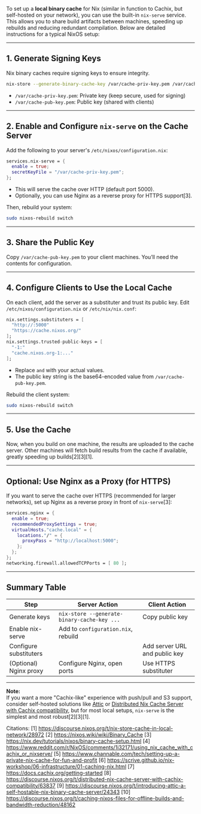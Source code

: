 To set up a **local binary cache** for Nix (similar in function to Cachix, but self-hosted on your network), you can use the built-in `nix-serve` service. This allows you to share build artifacts between machines, speeding up rebuilds and reducing redundant compilation. Below are detailed instructions for a typical NixOS setup:

---

## 1. Generate Signing Keys

Nix binary caches require signing keys to ensure integrity.

```bash
nix-store --generate-binary-cache-key /var/cache-priv-key.pem /var/cache-pub-key.pem
```
- `/var/cache-priv-key.pem`: Private key (keep secure, used for signing)
- `/var/cache-pub-key.pem`: Public key (shared with clients)

---

## 2. Enable and Configure `nix-serve` on the Cache Server

Add the following to your server's `/etc/nixos/configuration.nix`:

```nix
services.nix-serve = {
  enable = true;
  secretKeyFile = "/var/cache-priv-key.pem";
};
```

- This will serve the cache over HTTP (default port 5000).
- Optionally, you can use Nginx as a reverse proxy for HTTPS support[3].

Then, rebuild your system:

```bash
sudo nixos-rebuild switch
```

---

## 3. Share the Public Key

Copy `/var/cache-pub-key.pem` to your client machines. You’ll need the contents for configuration.

---

## 4. Configure Clients to Use the Local Cache

On each client, add the server as a substituter and trust its public key. Edit `/etc/nixos/configuration.nix` or `/etc/nix/nix.conf`:

```nix
nix.settings.substituters = [
  "http://:5000"
  "https://cache.nixos.org/"
];
nix.settings.trusted-public-keys = [
  "-1:"
  "cache.nixos.org-1:..."
];
```
- Replace `` and `` with your actual values.
- The public key string is the base64-encoded value from `/var/cache-pub-key.pem`.

Rebuild the client system:

```bash
sudo nixos-rebuild switch
```

---

## 5. Use the Cache

Now, when you build on one machine, the results are uploaded to the cache server. Other machines will fetch build results from the cache if available, greatly speeding up builds[2][3][1].

---

## Optional: Use Nginx as a Proxy (for HTTPS)

If you want to serve the cache over HTTPS (recommended for larger networks), set up Nginx as a reverse proxy in front of `nix-serve`[3]:

```nix
services.nginx = {
  enable = true;
  recommendedProxySettings = true;
  virtualHosts."cache.local" = {
    locations."/" = {
      proxyPass = "http://localhost:5000";
    };
  };
};
networking.firewall.allowedTCPPorts = [ 80 ];
```

---

## Summary Table

| Step                   | Server Action                               | Client Action                 |
| ---------------------- | ------------------------------------------- | ----------------------------- |
| Generate keys          | `nix-store --generate-binary-cache-key ...` | Copy public key               |
| Enable nix-serve       | Add to `configuration.nix`, rebuild         |                               |
| Configure substituters |                                             | Add server URL and public key |
| (Optional) Nginx proxy | Configure Nginx, open ports                 | Use HTTPS substituter         |

---

**Note:**  
If you want a more "Cachix-like" experience with push/pull and S3 support, consider self-hosted solutions like [Attic](9) or [Distributed Nix Cache Server with Cachix compatibility](8), but for most local setups, `nix-serve` is the simplest and most robust[2][3][1].

Citations:
[1] https://discourse.nixos.org/t/nix-store-cache-in-local-network/28972
[2] https://nixos.wiki/wiki/Binary_Cache
[3] https://nix.dev/tutorials/nixos/binary-cache-setup.html
[4] https://www.reddit.com/r/NixOS/comments/1i32171/using_nix_cache_with_cachix_or_nixserve/
[5] https://www.channable.com/tech/setting-up-a-private-nix-cache-for-fun-and-profit
[6] https://scrive.github.io/nix-workshop/06-infrastructure/01-caching-nix.html
[7] https://docs.cachix.org/getting-started
[8] https://discourse.nixos.org/t/distributed-nix-cache-server-with-cachix-compatibility/63837
[9] https://discourse.nixos.org/t/introducing-attic-a-self-hostable-nix-binary-cache-server/24343
[10] https://discourse.nixos.org/t/caching-nixos-files-for-offline-builds-and-bandwidth-reduction/48162
